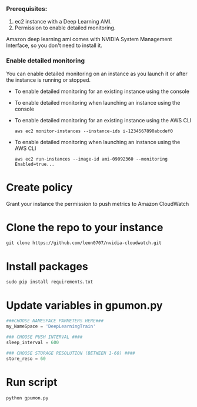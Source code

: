 ### Prerequisites:

1. ec2 instance with a Deep Learning AMI.
2. Permission to enable detailed monitoring.

Amazon deep learning ami comes with NVIDIA System Management Interface, so you don't need to install it.

### Enable detailed monitoring
You can enable detailed monitoring on an instance as you launch it or after the instance is running or stopped.

* To enable detailed monitoring for an existing instance using the console

* To enable detailed monitoring when launching an instance using the console

* To enable detailed monitoring for an existing instance using the AWS CLI

  `aws ec2 monitor-instances --instance-ids i-1234567890abcdef0`

* To enable detailed monitoring when launching an instance using the AWS CLI

  `aws ec2 run-instances --image-id ami-09092360 --monitoring Enabled=true...`
  
# Create policy

Grant your instance the permission to push metrics to Amazon CloudWatch

# Clone the repo to your instance
`git clone https://github.com/leon0707/nvidia-cloudwatch.git`

# Install packages
`sudo pip install requirements.txt`

# Update variables in gpumon.py
```python
###CHOOSE NAMESPACE PARMETERS HERE###
my_NameSpace = 'DeepLearningTrain' 

### CHOOSE PUSH INTERVAL ####
sleep_interval = 600

### CHOOSE STORAGE RESOLUTION (BETWEEN 1-60) ####
store_reso = 60
```

# Run script
`python gpumon.py`
